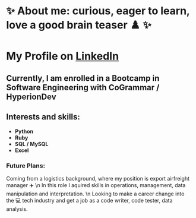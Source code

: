# ✨ About me: curious, eager to learn, love a good brain teaser :chess_pawn: ✨ 
# My Profile on [LinkedIn](https://www.linkedin.com/in/daniel-boerescu-49b30411b/) 

## Currently, I am enrolled in a Bootcamp in Software Engineering with CoGrammar /  HyperionDev
## Interests and skills:
- __Python__
- __Ruby__
- __SQL / MySQL__
- __Excel__

### Future Plans:
Coming from a logistics background, where my position is export airfreight manager :airplane: 
\n In this role I aquired skills in operations, management, data manipulation and interpretation.
\n Looking to make a career change into the :computer: tech industry and get a job as a code writer, code tester, data analysis.


<!--
**DANIEL-BOERESCU/DANIEL-BOERESCU** is a ✨ _special_ ✨ repository because its `README.md` (this file) appears on your GitHub profile.

Here are some ideas to get you started:

- 🔭 I’m currently working on ...
- 🌱 I’m currently learning ...
- 👯 I’m looking to collaborate on ...
- 🤔 I’m looking for help with ...
- 💬 Ask me about ...
- 📫 How to reach me: ...
- 😄 Pronouns: ...
- ⚡ Fun fact: ...
-->
